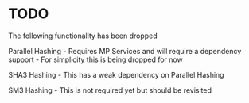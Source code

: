 # TODO

The following functionality has been dropped

Parallel Hashing - Requires MP Services and will require a dependency support
    - For simplicity this is being dropped for now

SHA3 Hashing - This has a weak dependency on Parallel Hashing

SM3 Hashing - This is not required yet but should be revisited